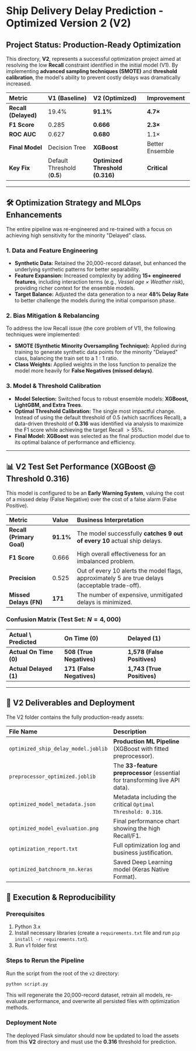 # Ship Delivery Delay Prediction - Optimized Version 2 (V2)

## Project Status: Production-Ready Optimization

This directory, **V2**, represents a successful optimization project aimed at resolving the low **Recall** constraint identified in the initial model (V1). By implementing **advanced sampling techniques (SMOTE)** and **threshold calibration**, the model's ability to prevent costly delays was dramatically increased.

| Metric | V1 (Baseline) | **V2 (Optimized)** | Improvement |
| :--- | :--- | :--- | :--- |
| **Recall (Delayed)** | $19.4\%$ | **$91.1\%$** | **$4.7\times$** |
| **F1 Score** | $0.285$ | **$0.666$** | **$2.3\times$** |
| **ROC AUC** | $0.627$ | **$0.680$** | $1.1\times$ |
| **Final Model** | Decision Tree | **XGBoost** | Better Ensemble |
| **Key Fix** | Default Threshold ($\mathbf{0.5}$)| **Optimized Threshold ($\mathbf{0.316}$)** | **Critical** |

---

## 🛠️ Optimization Strategy and MLOps Enhancements

The entire pipeline was re-engineered and re-trained with a focus on achieving high sensitivity for the minority "Delayed" class.

### 1. Data and Feature Engineering

* **Synthetic Data:** Retained the 20,000-record dataset, but enhanced the underlying synthetic patterns for better separability.
* **Feature Expansion:** Increased complexity by adding **$\mathbf{15+}$ engineered features**, including interaction terms (e.g., *Vessel age $\times$ Weather risk*), providing richer context for the ensemble models.
* **Target Balance:** Adjusted the data generation to a near **$48\%$ Delay Rate** to better challenge the models during the initial comparison phase.

### 2. Bias Mitigation & Rebalancing

To address the low Recall issue (the core problem of V1), the following techniques were implemented:

* **SMOTE (Synthetic Minority Oversampling Technique):** Applied during training to generate synthetic data points for the minority "Delayed" class, balancing the train set to a $1:1$ ratio.
* **Class Weights:** Applied weights in the loss function to penalize the model more heavily for **False Negatives (missed delays)**.

### 3. Model & Threshold Calibration

* **Model Selection:** Switched focus to robust ensemble models: **XGBoost, LightGBM, and Extra Trees**.
* **Optimal Threshold Calibration:** The single most impactful change. Instead of using the default threshold of $0.5$ (which sacrifices Recall), a data-driven threshold of **$\mathbf{0.316}$** was identified via analysis to maximize the F1 score while achieving the target Recall $> 55\%$.
* **Final Model:** **XGBoost** was selected as the final production model due to its optimal balance of performance and efficiency.

---

## 📊 V2 Test Set Performance (XGBoost @ Threshold 0.316)

This model is configured to be an **Early Warning System**, valuing the cost of a missed delay (False Negative) over the cost of a false alarm (False Positive).

| Metric | Value | Business Interpretation |
| :--- | :--- | :--- |
| **Recall (Primary Goal)** | **$91.1\%$** | The model successfully **catches 9 out of every 10** actual ship delays. |
| **F1 Score** | $0.666$ | High overall effectiveness for an imbalanced problem. |
| **Precision** | $0.525$ | Out of every 10 alerts the model flags, approximately 5 are true delays (acceptable trade-off). |
| **Missed Delays (FN)** | **$171$** | The number of expensive, unmitigated delays is minimized. |

### Confusion Matrix (Test Set: $N=4,000$)

| Actual \ Predicted | **On Time (0)** | **Delayed (1)** |
| :--- | :--- | :--- |
| **Actual On Time (0)** | **508 (True Negatives)** | **1,578 (False Positives)** |
| **Actual Delayed (1)** | **171 (False Negatives)** | **1,743 (True Positives)** |

---

## 📂 V2 Deliverables and Deployment

The V2 folder contains the fully production-ready assets:

| File Name | Description |
| :--- | :--- |
| `optimized_ship_delay_model.joblib` | **Production ML Pipeline** (XGBoost with fitted preprocessor). |
| `preprocessor_optimized.joblib` | The **33-feature preprocessor** (essential for transforming live API data). |
| `optimized_model_metadata.json` | Metadata including the critical `Optimal Threshold: 0.316`. |
| `optimized_model_evaluation.png` | Final performance chart showing the high Recall/F1. |
| `optimization_report.txt` | Full optimization log and business justification. |
| `optimized_batchnorm_nn.keras` | Saved Deep Learning model (Keras Native Format). |

## 🚀 Execution & Reproducibility

### Prerequisites

1.  Python 3.x
2.  Install necessary libraries (create a `requirements.txt` file and run `pip install -r requirements.txt`).
3.  Run v1 folder first

### Steps to Rerun the Pipeline

Run the script from the root of the `v2` directory:

```bash
python script.py
```

This will regenerate the 20,000-record dataset, retrain all models, re-evaluate performance, and overwrite all persisted files with optimization methods.


### Deployment Note

The deployed Flask simulator should now be updated to load the assets from this **V2** directory and must use the **$\mathbf{0.316}$** threshold for prediction.